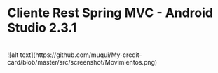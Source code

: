<h1>Cliente Rest Spring MVC - Android Studio 2.3.1</h1>

<br>
![alt text](https://github.com/muqui/My-credit-card/blob/master/src/screenshot/Movimientos.png)

